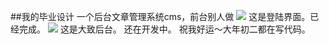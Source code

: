 ##我的毕业设计
一个后台文章管理系统cms，前台别人做
![](http://ww3.sinaimg.cn/large/6abd7c74gw1f0t758gp00j21400miwlz.jpg)
这是登陆界面。已经完成。
![](http://ww4.sinaimg.cn/large/6abd7c74gw1f0umldi2shj21400m8wkc.jpg)
这是大致后台。
还在开发中。
祝我好运～大年初二都在写代码。

